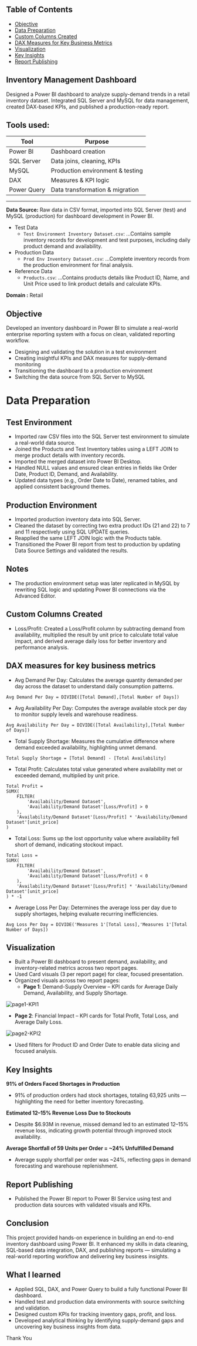 ## Table of Contents
- [Objective](#objective)
- [Data Preparation](#data-preparation)
- [Custom Columns Created](#custom-columns-created)
- [DAX Measures for Key Business Metrics](#dax-measures-for-key-business-metrics)
- [Visualization](#visualization)
- [Key Insights](#key-insights)
- [Report Publishing](#report-publishing)
## Inventory Management Dashboard
Designed a Power BI dashboard to analyze supply-demand trends in a retail inventory dataset. Integrated SQL Server and MySQL for data management, created DAX-based KPIs, and published a production-ready report.

**Tools used:**
---

| Tool         | Purpose                         |
|--------------|---------------------------------|
| Power BI     | Dashboard creation              |
| SQL Server   | Data joins, cleaning, KPIs      |
| MySQL        | Production environment & testing|
| DAX          | Measures & KPI logic            |
| Power Query  | Data transformation & migration |

---
 
**Data Source:** Raw data in CSV format, imported into SQL Server (test) and MySQL (production) for dashboard development in Power BI.
- Test Data
  - `Test Environment Inventory Dataset.csv`: ...Contains sample inventory records for development and test purposes, including daily              product demand and availability.
- Production Data  
  - `Prod Env Inventory Dataset.csv`: ...Complete inventory records from the production environment for final analysis.
- Reference Data 
  - `Products.csv`: ...Contains products details like Product ID, Name, and Unit Price used to link product details and calculate KPIs. 

**Domain :** Retail

## Objective
Developed an inventory dashboard in Power BI to simulate a real-world enterprise reporting system with a focus on clean, validated reporting workflow.
-  Designing and validating the solution in a test environment
-  Creating insightful KPIs and DAX measures for supply-demand monitoring
-  Transitioning the dashboard to a production environment
-  Switching the data source from SQL Server to MySQL

# Data Preparation

## Test Environment
- Imported raw CSV files into the SQL Server test environment to simulate a real-world data source.
- Joined the Products and Test Inventory tables using a LEFT JOIN to merge product details with inventory records.
- Imported the merged dataset into Power BI Desktop.
- Handled NULL values and ensured clean entries in fields like Order Date, Product ID, Demand, and Availability.
- Updated data types (e.g., Order Date to Date), renamed tables, and applied consistent background themes.

## Production Environment
- Imported production inventory data into SQL Server.
- Cleaned the dataset by correcting two extra product IDs (21 and 22) to 7 and 11 respectively using SQL UPDATE queries.
- Reapplied the same LEFT JOIN logic with the Products table.
- Transitioned the Power BI report from test to production by updating Data Source Settings and validated the results.

## Notes
- The production environment setup was later replicated in MySQL by rewriting SQL logic and updating Power BI           connections via the      Advanced Editor.

## Custom Columns Created

- Loss/Profit: Created a Loss/Profit column by subtracting demand from availability, multiplied the result by unit price to calculate total      value impact, and derived average daily loss for better inventory and performance analysis.

## DAX measures for key business metrics

- Avg Demand Per Day: Calculates the average quantity demanded per day across the dataset to understand daily consumption patterns.

```Dax
Avg Demand Per Day = DIVIDE([Total Demand],[Total Number of Days])
```
- Avg Availability  Per Day: Computes the average available stock per day to monitor supply levels and warehouse readiness.

```Dax
Avg Availability Per Day = DIVIDE([Total Availability],[Total Number of Days])
```
- Total Supply Shortage: Measures the cumulative difference where demand exceeded availability, highlighting unmet demand.

```Dax
Total Supply Shortage = [Total Demand] - [Total Availability]
```
- Total Profit: Calculates total value generated where availability met or exceeded demand, multiplied by unit price.

```Dax
Total Profit = 
SUMX(
    FILTER(
        'Availability/Demand Dataset',
        'Availability/Demand Dataset'[Loss/Profit] > 0
    ),
    'Availability/Demand Dataset'[Loss/Profit] * 'Availability/Demand Dataset'[unit_price]
)
```
- Total Loss: Sums up the lost opportunity value where availability fell short of demand, indicating stockout impact.

```Dax
Total Loss = 
SUMX(
    FILTER(
        'Availability/Demand Dataset',
        'Availability/Demand Dataset'[Loss/Profit] < 0
    ),
    'Availability/Demand Dataset'[Loss/Profit] * 'Availability/Demand Dataset'[unit_price]
) * -1
```
- Average Loss Per Day: Determines the average loss per day due to supply shortages, helping evaluate recurring inefficiencies.

```Dax
Avg Loss Per Day = DIVIDE('Measures 1'[Total Loss],'Measures 1'[Total Number of Days])
```  

## Visualization

- Built a Power BI dashboard to present demand, availability, and inventory-related metrics across two report pages.
- Used Card visuals (3 per report page) for clear, focused presentation.
- Organized visuals across two report pages:
  - **Page 1**: Demand-Supply Overview – KPI cards for Average Daily Demand, Availability, and Supply Shortage.

![page1-KPI1](pics/page1-KPI1.png)

  - **Page 2**: Financial Impact – KPI cards for Total Profit, Total Loss, and Average Daily Loss.

![page2-KPI2](pics/page2-KPI2.png)

- Used filters for Product ID and Order Date to enable data slicing and focused analysis.
 
## Key Insights

**91% of Orders Faced Shortages in Production**
- 91% of production orders had stock shortages, totaling 63,925 units — highlighting the need for better inventory forecasting.

**Estimated 12–15% Revenue Loss Due to Stockouts**
- Despite $6.93M in revenue, missed demand led to an estimated 12–15% revenue loss, indicating growth potential through improved stock availability.

**Average Shortfall of 59 Units per Order = ~24% Unfulfilled Demand**
- Average supply shortfall per order was ~24%, reflecting gaps in demand forecasting and warehouse replenishment. 
  
## Report Publishing

- Published the Power BI report to Power BI Service using test and production data sources with validated visuals and KPIs.

## Conclusion

This project provided hands-on experience in building an end-to-end inventory dashboard using Power BI. It enhanced my skills in data cleaning, SQL-based data integration, DAX, and publishing reports — simulating a real-world reporting workflow and delivering key business insights.

## What I learned
- Applied SQL, DAX, and Power Query to build a fully functional Power BI dashboard.
- Handled test and production data environments with source switching and validation.
- Designed custom KPIs for tracking inventory gaps, profit, and loss.
- Developed analytical thinking by identifying supply-demand gaps and uncovering key business insights from data.

Thank You

